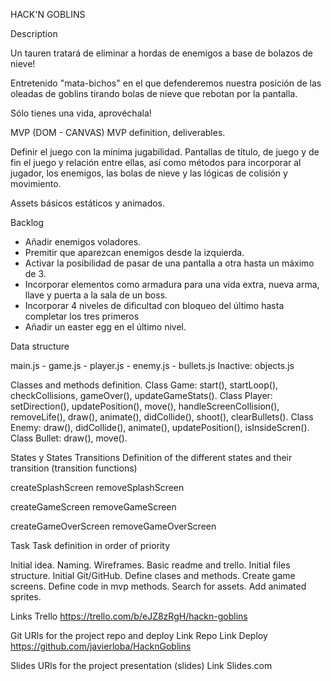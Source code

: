 
HACK'N GOBLINS

Description

Un tauren tratará de eliminar a hordas de enemigos a base de bolazos de nieve!

Entretenido "mata-bichos" en el que defenderemos nuestra posición de las oleadas de goblins tirando bolas de nieve que rebotan por la pantalla.

Sólo tienes una vida, aprovéchala!



MVP (DOM - CANVAS)
MVP definition, deliverables.

Definir el juego con la mínima jugabilidad. Pantallas de título, de juego y de fin el juego y relación entre ellas, así como métodos para incorporar al jugador, los enemigos, las bolas de nieve y las lógicas de colisión y movimiento.

Assets básicos estáticos y animados.

Backlog

- Añadir enemigos voladores.
- Premitir que aparezcan enemigos desde la izquierda.
- Activar la posibilidad de pasar de una pantalla a otra hasta un máximo de 3.
- Incorporar elementos como armadura para una vida extra, nueva arma, llave y puerta a la sala de un boss.
- Incorporar 4 niveles de dificultad con bloqueo del último hasta completar los tres primeros
- Añadir un easter egg en el último nivel.

Data structure

main.js - game.js - player.js - enemy.js - bullets.js
Inactive: objects.js

Classes and methods definition.
Class Game: start(), startLoop(), checkCollisions, gameOver(), updateGameStats().
Class Player: setDirection(), updatePosition(), move(), handleScreenCollision(), removeLife(), draw(), animate(), didCollide(), shoot(), clearBullets().
Class Enemy: draw(), didCollide(), animate(), updatePosition(), isInsideScren().
Class Bullet: draw(), move().

States y States Transitions
Definition of the different states and their transition (transition functions)

createSplashScreen
removeSplashScreen

createGameScreen
removeGameScreen

createGameOverScreen
removeGameOverScreen

Task
Task definition in order of priority

Initial idea. Naming. Wireframes. Basic readme and trello. Initial files structure. Initial Git/GitHub. Define clases and methods. Create game screens. Define code in mvp methods. Search for assets. Add animated sprites.

Links
Trello
https://trello.com/b/eJZ8zRgH/hackn-goblins

Git
URls for the project repo and deploy Link Repo Link Deploy
https://github.com/javierloba/HacknGoblins

Slides
URls for the project presentation (slides) Link Slides.com